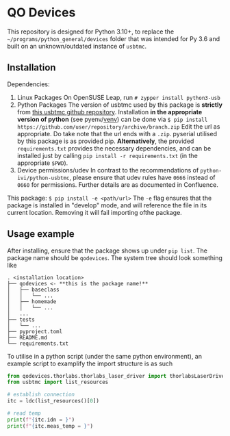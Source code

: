 # QO Devices
This repository is designed for Python 3.10+, to replace the `~/programs/python_general/devices` folder that was intended for Py 3.6 and built on an unknown/outdated instance of `usbtmc`.

## Installation
Dependencies:
1. Linux Packages
On OpenSUSE Leap, run
```# zypper install python3-usb```
2. Python Packages
The version of usbtmc used by this package is **strictly** from [this usbtmc github repository](https://github.com/python-ivi/python-usbtmc).
Installation **in the appropriate version of python** (see pyenv/[venv](https://packaging.python.org/en/latest/guides/installing-using-pip-and-virtual-environments/)) can be done via
```$ pip install https://github.com/user/repository/archive/branch.zip```
Edit the url as appropriate. Do take note that the url ends with a `.zip`.
pyserial utilised by this package is as provided pip.
**Alternatively**, the provided `requirements.txt` provides the necessary dependencies, and can be installed just by calling `pip install -r requirements.txt` (in the appropriate `$PWD`).
3. Device permissions/udev
In contrast to the recommendations of `python-ivi/python-usbtmc`, please ensure that udev rules have `0666` instead of `0660` for permissions. Further details are as documented in Confluence.

This package:
```$ pip install -e <path/url>```
The `-e` flag ensures that the package is installed in "develop" mode, and will reference the file in its current location. Removing it will fail importing ofthe package.

## Usage example
After installing, ensure that the package shows up under `pip list`. The package name should be `qodevices`.
The system tree should look something like
```
. <installation location>
├── qodevices <- **this is the package name!**
│   ├── baseclass
│   │   └── ...
│   ├── homemade
│   │   └── ...
│   ...
├── tests
│   └── ...
├── pyproject.toml
├── README.md
└── requirements.txt
```
To utilise in a python script (under the same python environment), an example script to examplify the import structure is as such
```python
from qodevices.thorlabs.thorlabs_laser_driver import thorlabsLaserDriver as ldc
from usbtmc import list_resources

# establish connection
itc = ldc(list_resources()[0])

# read temp
print(f"{itc.idn = }")
print(f"{itc.meas_temp = }")
```
